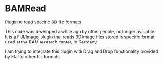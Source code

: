 # BAMRead
Plugin to read specific 3D file formats

This code was developed a while ago by other people, no longer available. It is a FIJI/Imagej plugin that reads 3D image files stored in specific format used at the BAM research center, in Germany.

I am trying to integrate this plugin with Drag and Drop functionality provided by FIJI to other file formats.
